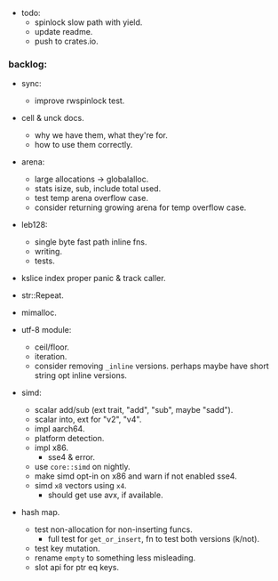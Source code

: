 
- todo:
    - spinlock slow path with yield.
    - update readme.
    - push to crates.io.



### backlog:

- sync:
    - improve rwspinlock test.

- cell & unck docs.
    - why we have them, what they're for.
    - how to use them correctly.

- arena:
    - large allocations -> globalalloc.
    - stats isize, sub, include total used.
    - test temp arena overflow case.
    - consider returning growing arena for temp overflow case.

- leb128:
    - single byte fast path inline fns.
    - writing.
    - tests.

- kslice index proper panic & track caller.

- str::Repeat.

- mimalloc.

- utf-8 module:
    - ceil/floor.
    - iteration.
    - consider removing `_inline` versions.
      perhaps maybe have short string opt inline versions.

- simd:
    - scalar add/sub (ext trait, "add", "sub", maybe "sadd").
    - scalar into, ext for "v2", "v4".
    - impl aarch64.
    - platform detection.
    - impl x86.
        - sse4 & error.
    - use `core::simd` on nightly.
    - make simd opt-in on x86 and warn if not enabled sse4.
    - simd `x8` vectors using `x4`.
        - should get use avx, if available.

- hash map.
    - test non-allocation for non-inserting funcs.
        - full test for `get_or_insert`, fn to test both versions (k/not).
    - test key mutation.
    - rename `empty` to something less misleading.
    - slot api for ptr eq keys.


